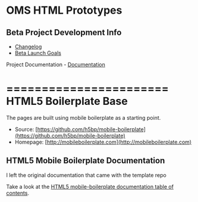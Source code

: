 # OMS HTML Prototypes

## Beta Project Development Info

*   [Changelog](changelog.md)
*   [Beta Launch Goals](beta_launch_goals.md)

Project Documentation -  [Documentation](doc/README.md)

=======================
HTML5 Boilerplate Base
=======================

The pages are built using mobile boilerplate as a starting point.

* Source: [https://github.com/h5bp/mobile-boilerplate](https://github.com/h5bp/mobile-boilerplate)
* Homepage: [http://mobileboilerplate.com](http://mobileboilerplate.com)

## HTML5 Mobile Boilerplate Documentation

I left the original documentation that came with the template repo

Take a look at the [HTML5 mobile-boilerplate documentation table of contents](html5_mb_doc/README.md).
